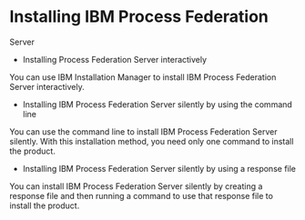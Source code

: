 # Installing IBM Process Federation
Server

- Installing Process Federation Server interactively

You can use IBM Installation Manager to install IBM Process Federation Server interactively.
- Installing IBM Process Federation Server silently by using the command line

You can use the command line to install IBM Process Federation Server silently. With this installation method, you need only one command to install the product.
- Installing IBM Process Federation Server silently by using a response file

You can install IBM Process Federation Server silently by creating a response file and then running a command to use that response file to install the product.